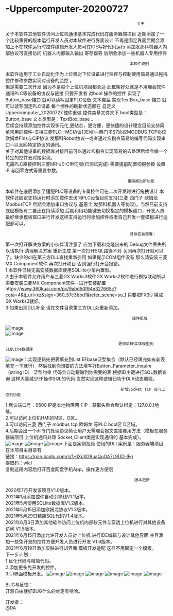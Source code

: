 # -Uppercomputer-20200727
                                                             关于
关于本软件其他软件访问上位机通讯基本完成代码在服务器端项目  近期添加了一个比较重要的版本运行开发人员对本软件进行界面设计 不再是固定界面后期会添加上不在软件运行时控件编辑开发人员可在IDE写好代码运行   添加发那科机器人内部协议可直接访问 机器人内部输入输出 寄存器等 后期会添加一些机器人专用控件    

                                                          本软件说明  
  本软件适用于工业自动化作为上位机对下位设备进行监控与控制使用简易通过拖拽控件修改参数实现对设备的监控 。  
  但是需要二次开发 因为不是每个上位机项目都合适 此框架好处就是不用理会软件通讯PLC等设备的协议与链接 只要开发者 对bool 操作的控件 实现了 Button_base接口 就可以读写固定PLC设备 文本类型 实现TextBox_base 接口 就可以读写固定PLC设备 每个控件的刷新状态都在 自定义Uppercomputer_20200727.控件重做.控件类基文件夹下 bool类型是：Button_base 文本类型是：TextBox_base 。   
  后续会持续添加控件实现多元化,更贴合，更方便，更快捷的设计理念目前支持简单常用的控件-支持三菱PLC--MC协议(3E帧)--西门子S7协议MODBUS TCP协议 欧姆龙Fins与CIP协议 发那科Robot协议--或者通过宏指令简易的编写代码实现串口--以太网特定协议的通讯。  
  关于对其他设备的数据库对接目前可以通过宏指令实现简易的去处理后续会做一个特定的控件去对接实现。  
  无需PLC直接控制三菱MR-JE-C型伺服(已测试完成) 需要提前配置伺服参数 设置IP 与回零方式等重要参数。
    
                                                         重磅推出新功能
本软件在底层添加了适配PLC等设备的专属控件可在二次开发时进行拖拽设计 本软件还固定支持运行时添加控件去访问PLC设备目前支持(三菱 西门子 欧姆龙 ModbusTCP 后期会添加串口协议与 基恩士,发那科机器人等协议)，当然目前支持底层模板有二套还在持续添加 后期利用功能键去切换指定的模板窗口，开发人员最好继承模板窗口进行开发这样支持运行时添加控件或者自己开发一套模板进行适配都可以。  
 
                                                          具体安装部署：    
第一次打开解决方案的小伙伴请注意了 应为下载和克隆出来的 Debug文件丢失所以请执行 清理解决方案 重新生成  第一次打开SQL路径不对 关闭再次打开就可以了。缺少的dll在第三方DLL查找重新引用  如果提示COM组件没有 那么请安装三菱MX Component软件 再次打开项目 否则强行打开会报错。    
1:本软件已经无需安装数据库使用SQLlite小型内置型。  
2:由于本软件允许用户与三菱GX Works3软件GX Works2软件进行模拟联动所以需要安装三菱MX Component软件--进行安装配置https://www.360kuai.com/pc/9abd50f94e327665c?cota=4&tj_url=xz&sign=360_57c3bbd1&refer_scene=so_1 只要把FX3U 换成GX Works3就好。   
3:如果出现DLL补全 请在文件目录第三方DLL处重新添加。   
 
                                                           控件组成    

![image](https://user-images.githubusercontent.com/60955669/119997409-4a109380-c002-11eb-91c2-3704899ab6dd.png)  
![image](https://user-images.githubusercontent.com/60955669/122012128-69276780-cdef-11eb-95d5-56fffdcc3070.png)

                                                     更改后EF实体模型到SLQLite数据库    
![image](https://user-images.githubusercontent.com/60955669/120075356-82cc6d80-c0d3-11eb-843c-818b62cb9fdf.png) 
1.实现逻辑先把表填充到List<dynamic> EFbase泛型集合（默认已经填充如有新表填充一下就行） 然后找到你想要的方法填写好Button_Parameter_inquire<T>（string ID） 泛型约束 代码会自动跟踪到你需要的表 根据ID主键进行SQL数据查询
  这样大量减少EF操作SQL的代码 当然实现这种逻辑归功于DLR动态编程。  
  
                                                      新增Socket TCP 访问上位机功能  
  
 1.默认端口号：9500 IP是本地物理网卡IP：获取失败会默认绑定：127.0.0.1地址。  
 2.可以访问上位机HMI的M区、D区。  
 3.可以访问三菱 西门子 modbus tcp 欧姆龙 等PLC bool区 D区域。   
 4.后期会出一个dll专门处理协议帧让用户无需理会报文直接套用方法（模板在服务器端项目 上位机通讯处理 Socket_Client类是实现通讯的 基本完成）。  
 ![image](https://user-images.githubusercontent.com/60955669/120663718-d9afb980-c4bc-11eb-8218-ffa19a9f650a.png)
 ![image](https://user-images.githubusercontent.com/60955669/120924346-f0951c80-c705-11eb-847b-aa893757c867.png)
 ![image](https://user-images.githubusercontent.com/60955669/120666045-da494f80-c4be-11eb-807d-99fc4f91706f.png)
下面是案例视频 使用的DLL案例是：服务器端项目 在本项目主目录有    
链接：https://pan.baidu.com/s/1HIXcXG9uaQuOA7L9UD-lFg    
提取码：wlei   
复制这段内容后打开百度网盘手机App，操作更方便哦   

                                                            版本更新    
 2020年7月开发该项目V1.0版本。    
 2021年1月添加控件自动引导线V1.1版本。    
 2021年5月使用SQLlite数据库V1.2版本。  
 2021年5月15日添加欧姆龙协议V1.3版本。  
 2021年5月29日精简SQL代码V1.4版本。  
 2021年6月3日添加其他软件访问上位机内部软元件与穿透上位机进行对其他设备访问 V1.5版本。  
 2021年6月15日添加允许开发人员对上位机 进行IDE编辑与设计其他界面  并且添加一些免开发的控件方便开发人员进行开发  V1.6版本。  
 2021年6月19日添加皮肤进行UI界面 模板开发适配 这样不用固定一个模板。    
 下一步计划：  
 1.优化代码与精简代码。    
 2.添加更多免开发的控件。  
 3.UI界面模板开发。
![image](https://user-images.githubusercontent.com/60955669/122644630-c9e4d600-d148-11eb-9892-f3504c6e8db2.png)
![image](https://user-images.githubusercontent.com/60955669/122644638-d10be400-d148-11eb-8f65-a36b0539c2ff.png)
![image](https://user-images.githubusercontent.com/60955669/122644644-df5a0000-d148-11eb-9ee8-410203d1b832.png)
![image](https://user-images.githubusercontent.com/60955669/122644652-ea149500-d148-11eb-841f-a0f155b066e5.png)
![image](https://user-images.githubusercontent.com/60955669/122644661-f4369380-d148-11eb-89a9-a78fa82b6c54.png)
![image](https://user-images.githubusercontent.com/60955669/122644664-fa2c7480-d148-11eb-80f0-cf3baedb0e45.png)

 
 
BUG与反馈：  
开源自由就好BUG什么的肯定有哈哈。  

开发者：  
@DA

